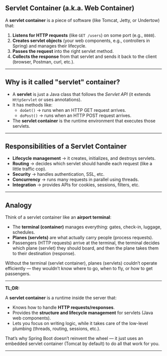 ## **Servlet Container (a.k.a. Web Container)**

A **servlet container** is a piece of software (like Tomcat, Jetty, or Undertow) that:

1. **Listens for HTTP requests** (like `GET /users`) on some port (e.g., `8080`).
2. **Creates servlet objects** (your web components, e.g., controllers in Spring) and manages their lifecycle.
3. **Passes the request** into the right servlet method.
4. **Collects the response** from that servlet and sends it back to the client (browser, Postman, curl, etc.).

---

## **Why is it called "servlet" container?**

- A **servlet** is just a Java class that follows the _Servlet API_ (it extends `HttpServlet` or uses annotations).
- It has methods like:
    - `doGet()` → runs when an HTTP GET request arrives.
    - `doPost()` → runs when an HTTP POST request arrives.
- The **servlet container** is the runtime environment that executes those servlets.

---

## **Responsibilities of a Servlet Container**

- **Lifecycle management** → it creates, initializes, and destroys servlets.
- **Routing** → decides which servlet should handle each request (like a little traffic cop).
- **Security** → handles authentication, SSL, etc.
- **Concurrency** → runs many requests in parallel using threads.
- **Integration** → provides APIs for cookies, sessions, filters, etc.

---

## Analogy

Think of a servlet container like an **airport terminal**:

- The **terminal (container)** manages everything: gates, check-in, luggage, schedules.
- **Planes (servlets)** are what actually carry people (process requests).
- Passengers (HTTP requests) arrive at the terminal, the terminal decides which plane (servlet) they should board, and then the plane takes them to their destination (response).

Without the terminal (servlet container), planes (servlets) couldn’t operate efficiently — they wouldn’t know where to go, when to fly, or how to get passengers.

---

**TL;DR:**  

A **servlet container** is a runtime inside the server that:

- Knows how to handle **HTTP requests/responses**.
- Provides the **structure and lifecycle management** for servlets (Java web components).
- Lets you focus on writing logic, while it takes care of the low-level plumbing (threads, routing, sessions, etc.).

That’s why Spring Boot doesn’t reinvent the wheel — it just uses an embedded servlet container (Tomcat by default) to do all that work for you.

---
